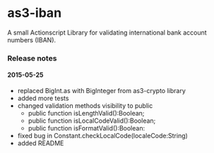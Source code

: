 # as3-iban

A small Actionscript Library for validating international bank account numbers (IBAN).

### Release notes

#### 2015-05-25
* replaced BigInt.as with BigInteger from as3-crypto library
* added more tests
* changed validation methods visibility to public 
	* public function isLengthValid():Boolean;
	* public function isLocalCodeValid():Boolean;
	* public function isFormatValid():Boolean:
* fixed bug in Constant.checkLocalCode(localeCode:String)
* added README